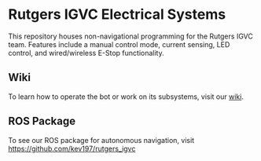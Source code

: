 # Rutgers IGVC Electrical Systems
This repository houses non-navigational programming for the Rutgers IGVC team. Features include a manual control mode, current sensing, LED control, and wired/wireless E-Stop functionality. 

## Wiki
To learn how to operate the bot or work on its subsystems, visit our [wiki](https://github.com/ozatyx/rutgers_igvc_electrical/wiki).

## ROS Package
To see our ROS package for autonomous navigation, visit https://github.com/kev197/rutgers_igvc
